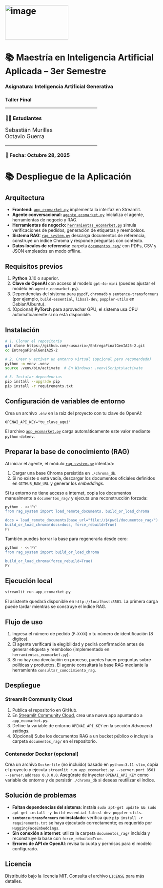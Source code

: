 <h1> <img width="207" height="112" alt="image" src="https://github.com/user-attachments/assets/89fd906b-04fb-4d4f-b5e6-8375083a8a01" /></h1>
<h1>📚 Maestría en Inteligencia Artificial Aplicada – 3er Semestre</h1>

<h3>Asignatura: Inteligencia Artificial Generativa</h3>

<h3>Taller Final</h3>

<hr style="width:60%;">

<h3>👨‍🎓 Estudiantes</h3>
<ul style="list-style:none; padding:0; font-size:18px;">
    <li>Sebastián Murillas</li>
    <li>Octavio Guerra</li>
</ul>

<hr style="width:60%;">

<h3>📅 Fecha: Octubre 28, 2025</h3>

<h1>📚 Despliegue de la Aplicación</h1>

## Arquitectura
- **Frontend:** [`app_ecomarket.py`](app_ecomarket.py) implementa la interfaz en Streamlit.
- **Agente conversacional:** [`agente_ecomarket.py`](agente_ecomarket.py) inicializa el agente, herramientas de negocio y RAG.
- **Herramientas de negocio:** [`herramientas_ecomarket.py`](herramientas_ecomarket.py) simula verificaciones de pedidos, generación de etiquetas y reembolsos.
- **Sistema RAG:** [`rag_system.py`](rag_system.py) descarga documentos de referencia, construye un índice Chroma y responde preguntas con contexto.
- **Datos locales de referencia:** carpeta [`documentos_rag/`](documentos_rag/) con PDFs, CSV y JSON empleados en modo offline.

## Requisitos previos
1. **Python** 3.10 o superior.
2. **Clave de OpenAI** con acceso al modelo `gpt-4o-mini` (puedes ajustar el modelo en `agente_ecomarket.py`).
3. Dependencias del sistema para `pypdf`, `chromadb` y `sentence-transformers` (por ejemplo, `build-essential`, `libssl-dev`, `poppler-utils` en Debian/Ubuntu).
4. (Opcional) **PyTorch** para aprovechar GPU; el sistema usa CPU automáticamente si no está disponible.

## Instalación
```bash
# 1. Clonar el repositorio
git clone https://github.com/<usuario>/EntregaFinalGenIA25-2.git
cd EntregaFinalGenIA25-2

# 2. Crear y activar un entorno virtual (opcional pero recomendado)
python -m venv .venv
source .venv/bin/activate  # En Windows: .venv\Scripts\activate

# 3. Instalar dependencias
pip install --upgrade pip
pip install -r requirements.txt
```

## Configuración de variables de entorno
Crea un archivo `.env` en la raíz del proyecto con tu clave de OpenAI:

```
OPENAI_API_KEY="tu_clave_aqui"
```

El archivo [`app_ecomarket.py`](app_ecomarket.py) carga automáticamente este valor mediante `python-dotenv`.

## Preparar la base de conocimiento (RAG)
Al iniciar el agente, el módulo [`rag_system.py`](rag_system.py) intentará:
1. Cargar una base Chroma persistida en `./chroma_db`.
2. Si no existe o está vacía, descargar los documentos oficiales definidos en `GITHUB_RAW_URL` y generar los *embeddings*.

Si tu entorno no tiene acceso a internet, copia los documentos manualmente a `documentos_rag/` y ejecuta una reconstrucción forzada:

```bash
python - <<'PY'
from rag_system import load_remote_documents, build_or_load_chroma

docs = load_remote_documents(base_url="file://$(pwd)/documentos_rag/")
build_or_load_chroma(docs=docs, force_rebuild=True)
PY
```

También puedes borrar la base para regenerarla desde cero:

```bash
python - <<'PY'
from rag_system import build_or_load_chroma

build_or_load_chroma(force_rebuild=True)
PY
```

## Ejecución local
```bash
streamlit run app_ecomarket.py
```

El asistente quedará disponible en `http://localhost:8501`. La primera carga puede tardar mientras se construye el índice RAG.

## Flujo de uso
1. Ingresa el número de pedido (`P-XXXX`) o tu número de identificación (8 dígitos).
2. El agente verificará la elegibilidad y pedirá confirmación antes de generar etiqueta y reembolso (implementado en `herramientas_ecomarket.py`).
3. Si no hay una devolución en proceso, puedes hacer preguntas sobre políticas y productos. El agente consultará la base RAG mediante la herramienta `consultar_conocimiento_rag`.

## Despliegue
### Streamlit Community Cloud
1. Publica el repositorio en GitHub.
2. En [Streamlit Community Cloud](https://streamlit.io/cloud), crea una nueva app apuntando a `app_ecomarket.py`.
3. Define la variable de entorno `OPENAI_API_KEY` en la sección *Advanced settings*.
4. (Opcional) Sube los documentos RAG a un bucket público o incluye la carpeta `documentos_rag/` en el repositorio.

### Contenedor Docker (opcional)
Crea un archivo `Dockerfile` (no incluido) basado en `python:3.11-slim`, copia el proyecto y ejecuta `streamlit run app_ecomarket.py --server.port 8501 --server.address 0.0.0.0`. Asegúrate de inyectar `OPENAI_API_KEY` como variable de entorno y de persistir `./chroma_db` si deseas reutilizar el índice.

## Solución de problemas
- **Faltan dependencias del sistema**: instala `sudo apt-get update && sudo apt-get install -y build-essential libssl-dev poppler-utils`.
- **`sentence-transformers` no instalado**: verifica que `pip install -r requirements.txt` se haya ejecutado correctamente; es requerido por `HuggingFaceEmbeddings`.
- **Sin conexión a internet**: utiliza la carpeta `documentos_rag/` incluida y reconstruye la base con `force_rebuild=True`.
- **Errores de API de OpenAI**: revisa tu cuota y permisos para el modelo configurado.

## Licencia
Distribuido bajo la licencia MIT. Consulta el archivo [`LICENSE`](LICENSE) para más detalles.
